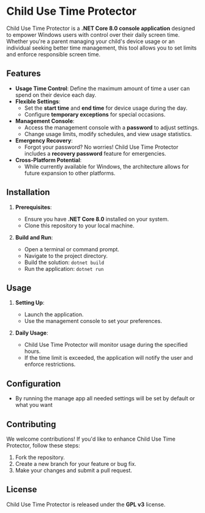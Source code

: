 # Child Use Time Protector

Child Use Time Protector is a **.NET Core 8.0 console application** designed to empower Windows users with control over their daily screen time. Whether you're a parent managing your child's device usage or an individual seeking better time management, this tool allows you to set limits and enforce responsible screen time.

## Features

- **Usage Time Control**: Define the maximum amount of time a user can spend on their device each day.
- **Flexible Settings**:
  - Set the **start time** and **end time** for device usage during the day.
  - Configure **temporary exceptions** for special occasions.
- **Management Console**:
  - Access the management console with a **password** to adjust settings.
  - Change usage limits, modify schedules, and view usage statistics.
- **Emergency Recovery**:
  - Forgot your password? No worries! Child Use Time Protector includes a **recovery password** feature for emergencies.
- **Cross-Platform Potential**:
  - While currently available for Windows, the architecture allows for future expansion to other platforms.

## Installation

1. **Prerequisites**:
   - Ensure you have **.NET Core 8.0** installed on your system.
   - Clone this repository to your local machine.

2. **Build and Run**:
   - Open a terminal or command prompt.
   - Navigate to the project directory.
   - Build the solution: `dotnet build`
   - Run the application: `dotnet run`

## Usage

1. **Setting Up**:
   - Launch the application.
   - Use the management console to set your preferences.

2. **Daily Usage**:
   - Child Use Time Protector will monitor usage during the specified hours.
   - If the time limit is exceeded, the application will notify the user and enforce restrictions.

## Configuration

- By running the manage app all needed settings will be set by default or what you want 

## Contributing

We welcome contributions! If you'd like to enhance Child Use Time Protector, follow these steps:

1. Fork the repository.
2. Create a new branch for your feature or bug fix.
3. Make your changes and submit a pull request.

## License

Child Use Time Protector is released under the **GPL v3** license.
